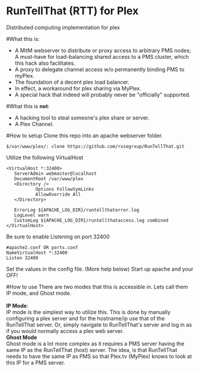 RunTellThat (RTT) for Plex
============

Distributed computing implementation for plex

#What this is:
 - A MitM webserver to distribute or proxy access to arbitrary PMS nodes; A must-have for load-balancing shared access to a PMS cluster, which this hack also facilitates. 
 - A proxy to delegate channel access w/o permanently binding PMS to myPlex.
 - The foundation of a decent plex load balancer.
 - In effect, a workaround for plex sharing via MyPlex.
 - A special hack that indeed will probably never be "officially" supported.
 
#What this is **not**:
 - A hacking tool to steal someone's plex share or server.
 - A Plex Channel.
 
 
#How to setup
 Clone this repo into an apache webserver folder.
 ```
 $/var/www/plex/: clone https://github.com/rxsegrxup/RunTellThat.git
 ```
 Utilize the following VirtualHost
 ```
 <VirtualHost *:32400>
    ServerAdmin webmaster@localhost
    DocumentRoot /var/www/plex
    <Directory />
            Options FollowSymLinks
            AllowOverride All
    </Directory>

    ErrorLog ${APACHE_LOG_DIR}/runtellthaterror.log
    LogLevel warn
    CustomLog ${APACHE_LOG_DIR}/runtellthataccess.log combined
</VirtualHost>
```
Be sure to enable Listening on port 32400
```
#apache2.conf OR ports.conf
NameVirtualHost *:32400
Listen 32400
```
Set the values in the config file. (More help below)
Start up apache and your OFF!

#How to use 
 There are two modes that this is accessible in. Lets call them IP mode, and Ghost mode.<br>
 <br>
 **IP Mode**:
 <br>
 IP mode is the simplest way to utilize this.
 This is done by manually configuring a plex server and for the hostname/ip use that of the RunTellThat server.
 Or, simply navigate to RunTellThat's server and log in as if you would normally access a plex web server.
 <br>
 **Ghost Mode**
 <br>
 Ghost mode is a lot more complex as it requires a PMS server having the same IP as the RunTellThat (host) server.
 The idea, is that RunTellThat needs to have the same IP as PMS so that Plex.tv (MyPlex) knows to look at this IP for a PMS server.
 
